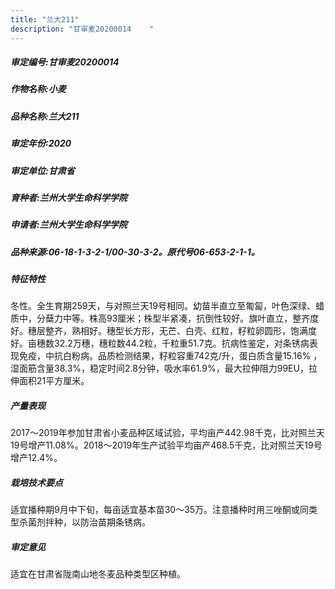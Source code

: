 ```yaml
---
title: "兰大211"
description: "甘审麦20200014	 "
---
```

##### 审定编号:甘审麦20200014	 

##### 作物名称:小麦

##### 品种名称:兰大211

##### 审定年份:2020

##### 审定单位:甘肃省

##### 育种者:兰州大学生命科学学院

##### 申请者:兰州大学生命科学学院

##### 品种来源:06-18-1-3-2-1/00-30-3-2。原代号06-653-2-1-1。

##### 特征特性
冬性。全生育期259天，与对照兰天19号相同。幼苗半直立至匍匐，叶色深绿、蜡质中，分蘖力中等。株高93厘米；株型半紧凑，抗倒性较好。旗叶直立，整齐度好。穗层整齐，熟相好。穗型长方形，无芒、白壳、红粒，籽粒卵圆形，饱满度好。亩穗数32.2万穗，穗粒数44.2粒，千粒重51.7克。抗病性鉴定，对条锈病表现免疫，中抗白粉病。品质检测结果，籽粒容重742克/升，蛋白质含量15.16% ，湿面筋含量38.3%，稳定时间2.8分钟，吸水率61.9%，最大拉伸阻力99EU，拉伸面积21平方厘米。

##### 产量表现
2017～2019年参加甘肃省小麦品种区域试验，平均亩产442.98千克，比对照兰天19号增产11.08%。2018～2019年生产试验平均亩产468.5千克，比对照兰天19号增产12.4%。

##### 栽培技术要点
适宜播种期9月中下旬，每亩适宜基本苗30～35万。注意播种时用三唑酮或同类型杀菌剂拌种，以防治苗期条锈病。

##### 审定意见
适宜在甘肃省陇南山地冬麦品种类型区种植。
